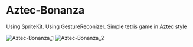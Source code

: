 # Aztec-Bonanza
Using SpriteKit. Using GestureReconizer.
Simple tetris game in Aztec style


![Aztec-Bonanza_1](https://user-images.githubusercontent.com/48223896/193117748-cc582ffc-503e-4e57-b041-b4e1ad542978.png)
![Aztec-Bonanza_2](https://user-images.githubusercontent.com/48223896/193117769-4a37a70d-a147-42fd-9098-9a310aa2a674.png)
